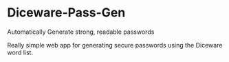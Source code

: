 # Diceware-Pass-Gen
Automatically Generate strong, readable passwords 

Really simple web app for generating secure passwords using the Diceware word list.
